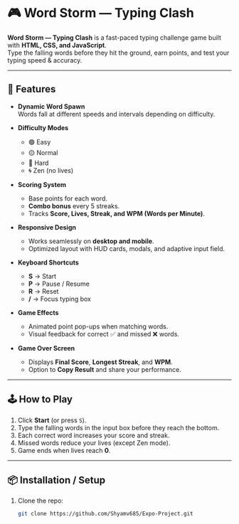 # 🎮 Word Storm — Typing Clash

**Word Storm — Typing Clash** is a fast-paced typing challenge game built with **HTML, CSS, and JavaScript**.  
Type the falling words before they hit the ground, earn points, and test your typing speed & accuracy.

---

## 🚀 Features

- **Dynamic Word Spawn**  
  Words fall at different speeds and intervals depending on difficulty.  

- **Difficulty Modes**  
  - 🟢 Easy  
  - 🟡 Normal  
  - 🔴 Hard  
  - 🌀 Zen (no lives)  

- **Scoring System**  
  - Base points for each word.  
  - **Combo bonus** every 5 streaks.  
  - Tracks **Score, Lives, Streak, and WPM (Words per Minute)**.  

- **Responsive Design**  
  - Works seamlessly on **desktop and mobile**.  
  - Optimized layout with HUD cards, modals, and adaptive input field.  

- **Keyboard Shortcuts**  
  - **S** → Start  
  - **P** → Pause / Resume  
  - **R** → Reset  
  - **/** → Focus typing box  

- **Game Effects**  
  - Animated point pop-ups when matching words.  
  - Visual feedback for correct ✅ and missed ❌ words.  

- **Game Over Screen**  
  - Displays **Final Score**, **Longest Streak**, and **WPM**.  
  - Option to **Copy Result** and share your performance.  

---

## 🕹️ How to Play
1. Click **Start** (or press `S`).  
2. Type the falling words in the input box before they reach the bottom.  
3. Each correct word increases your score and streak.  
4. Missed words reduce your lives (except Zen mode).  
5. Game ends when lives reach **0**.  

---

## 📦 Installation / Setup
1. Clone the repo:  
   ```bash
   git clone https://github.com/Shyamv685/Expo-Project.git

